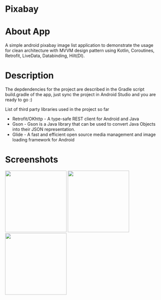 # Pixabay

# About App
A simple android pixabay image list application to demonstrate the usage for clean architecture with MVVM design pattern using Kotlin, Coroutines, Retrofit, LiveData, Databinding, Hilt(DI).

# Description
The depdendencies for the project are described in the Gradle script build.gradle of the app, just sync the project in Android Studio and you are ready to go :)

List of third party libraries used in the project so far

* Retrofit/OKhttp - A type-safe REST client for Android and Java
* Gson - Gson is a Java library that can be used to convert Java Objects into their JSON representation.
* Glide - A fast and efficient open source media management and image loading framework for Android

# Screenshots

<img src="https://user-images.githubusercontent.com/83443518/117175956-ff2da280-adec-11eb-872e-f675c601681f.jpeg" width="200" /> <img src="https://user-images.githubusercontent.com/83443518/117176042-18ceea00-aded-11eb-9327-a03b4a16969d.jpeg" width="200" /> 
<img src="https://user-images.githubusercontent.com/83443518/117176069-1cfb0780-aded-11eb-8a24-6f213ab0b0ab.jpeg" width="200" />
